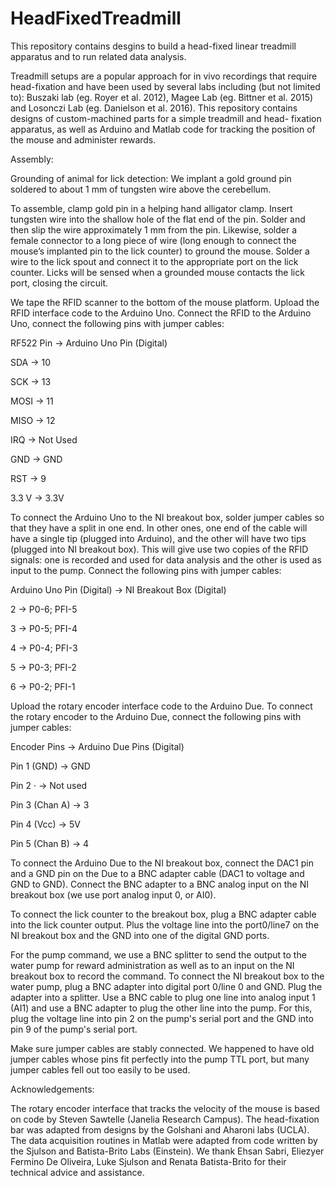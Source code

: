 # HeadFixedTreadmill
This repository contains desgins to build a head-fixed linear treadmill apparatus and to run related data analysis.

Treadmill setups are a popular approach for in vivo recordings that require head-fixation and have been used by several labs
including (but not limited to): Buszaki lab (eg. Royer et al. 2012), Magee Lab (eg. Bittner et al. 2015) and 
Losonczi Lab (eg. Danielson et al. 2016). This repository contains designs of custom-machined parts for a simple treadmill and head-
fixation apparatus, as well as Arduino and Matlab code for tracking the position of the mouse and administer rewards.

Assembly:

Grounding of animal for lick detection: We implant a gold ground pin soldered to about 1 mm of tungsten wire above the cerebellum.
 
To assemble, clamp gold pin in a helping hand alligator clamp. Insert tungsten wire into the shallow hole of the flat end of the pin. Solder and then slip the wire approximately 1 mm from the pin. Likewise, solder a female connector to a long piece of wire (long enough to connect the mouse’s implanted pin to the lick counter) to ground the mouse. Solder a wire to the lick spout and connect it to the appropriate port on the lick counter. Licks will be sensed when a grounded mouse contacts the lick port, closing the circuit.

We tape the RFID scanner to the bottom of the mouse platform. Upload the RFID interface code to the Arduino Uno. Connect the RFID to the Arduino Uno, connect the following pins with jumper cables:

RF522 Pin	->    Arduino Uno Pin (Digital)

SDA	 ->         10

SCK	 ->         13

MOSI	->        11

MISO	->        12

IRQ	  ->        Not Used

GND	  ->        GND

RST	  ->        9

3.3 V	->        3.3V


To connect the Arduino Uno to the NI breakout box, solder jumper cables so that they have a split in one end. In other ones, one end of the cable will have a single tip (plugged into Arduino), and the other will have two tips (plugged into NI breakout box). This will give use two copies of the RFID signals: one is recorded and used for data analysis and the other is used as input to the pump. Connect the following pins with jumper cables:

Arduino Uno Pin (Digital) ->	NI Breakout Box (Digital)

2	-> P0-6; PFI-5

3 -> P0-5; PFI-4

4	-> P0-4; PFI-3

5	-> P0-3; PFI-2

6 -> P0-2; PFI-1


Upload the rotary encoder interface code to the Arduino Due. To connect the rotary encoder to the Arduino Due, connect the following pins with jumper cables:

Encoder Pins ->	Arduino Due Pins (Digital)

Pin 1 (GND) ->	GND

Pin 2 ·	-> Not used

Pin 3 (Chan A) ->	3

Pin 4 (Vcc)	-> 5V

Pin 5 (Chan B) ->	4


To connect the Arduino Due to the NI breakout box, connect the DAC1 pin and a GND pin on the Due to a BNC adapter cable (DAC1 to voltage and GND to GND). Connect the BNC adapter to a BNC analog input on the NI breakout box (we use port analog input 0, or AI0).

To connect the lick counter to the breakout box, plug a BNC adapter cable into the lick counter output. Plus the voltage line into the port0/line7 on the NI breakout box and the GND into one of the digital GND ports.

For the pump command, we use a BNC splitter to send the output to the water pump for reward administration as well as to an input on the NI breakout box to record the command. To connect the NI breakout box to the water pump, plug a BNC adapter into digital port 0/line 0 and GND. Plug the adapter into a splitter. Use a BNC cable to plug one line into analog input 1 (AI1) and use a BNC adapter to plug the other line into the pump. For this, plug the voltage line into pin 2 on the pump's serial port and the GND into pin 9 of the pump's serial port.
 
Make sure jumper cables are stably connected. We happened to have old jumper cables whose pins fit perfectly into the pump TTL port, but many jumper cables fell out too easily to be used.



Acknowledgements:

The rotary encoder interface that tracks the velocity of the mouse is based on code by Steven Sawtelle (Janelia Research Campus).
The head-fixation bar was adapted from designs by the Golshani and Aharoni labs (UCLA).
The data acquisition routines in Matlab were adapted from code written by the Sjulson and Batista-Brito Labs (Einstein). We thank
Ehsan Sabri, Eliezyer Fermino De Oliveira, Luke Sjulson and Renata Batista-Brito for their technical advice and assistance.
